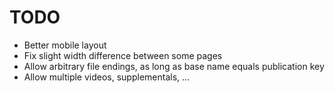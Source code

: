 # TODO

- Better mobile layout
- Fix slight width difference between some pages
- Allow arbitrary file endings, as long as base name equals publication key
- Allow multiple videos, supplementals, ...
